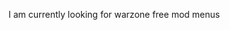 I am currently looking for warzone free mod menus

<!---
thecrow2/thecrow2 is a ✨ special ✨ repository because its `README.md` (this file) appears on your GitHub profile.
You can click the Preview link to take a look at your changes.
--->
